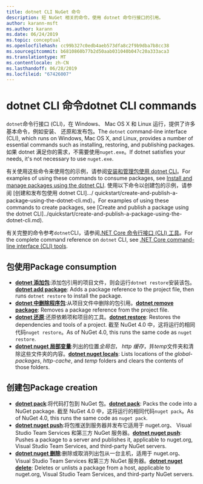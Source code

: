```yaml
---
title: dotnet CLI NuGet 命令
description: 短 NuGet 相关的命令，使用 dotnet 命令行接口的引用。
author: karann-msft
ms.author: karann
ms.date: 06/24/2019
ms.topic: conceptual
ms.openlocfilehash: cc99b327c0edb4aeb573dfa8c2f9b9dba7b8cc38
ms.sourcegitcommit: b6810860b77b2d50aab031040b047c20a333aca3
ms.translationtype: MT
ms.contentlocale: zh-CN
ms.lasthandoff: 06/28/2019
ms.locfileid: "67426007"
---
```

# <a name="dotnet-cli-commands"></a><span data-ttu-id="20655-103">dotnet CLI 命令</span><span class="sxs-lookup"><span data-stu-id="20655-103">dotnet CLI commands</span></span>

<span data-ttu-id="20655-104">`dotnet`命令行接口 (CLI)，在 Windows、 Mac OS X 和 Linux 运行，提供了许多基本命令，例如安装、 还原和发布包。</span><span class="sxs-lookup"><span data-stu-id="20655-104">The `dotnet` command-line interface (CLI), which runs on Windows, Mac OS X, and Linux, provides a number of essential commands such as installing, restoring, and publishing packages.</span></span> <span data-ttu-id="20655-105">如果 dotnet 满足你的需求，不需要使用`nuget.exe`。</span><span class="sxs-lookup"><span data-stu-id="20655-105">If dotnet satisfies your needs, it's not necessary to use `nuget.exe`.</span></span>

<span data-ttu-id="20655-106">有关使用这些命令来使用包的示例，请参阅[安装和管理包使用 dotnet CLI](../consume-packages/install-use-packages-dotnet-cli.md)。</span><span class="sxs-lookup"><span data-stu-id="20655-106">For examples of using these commands to consume packages, see [Install and manage packages using the dotnet CLI](../consume-packages/install-use-packages-dotnet-cli.md).</span></span> <span data-ttu-id="20655-107">使用以下命令以创建包的示例，请参阅 [创建和发布包使用 dotnet CLI].../ quickstart/create-and-publish-a-package-using-the-dotnet-cli.md）。</span><span class="sxs-lookup"><span data-stu-id="20655-107">For examples of using these commands to create packages, see [Create and publish a package using the dotnet CLI]../quickstart/create-and-publish-a-package-using-the-dotnet-cli.md).</span></span>

<span data-ttu-id="20655-108">有关完整的命令参考`dotnet`CLI，请参阅[.NET Core 命令行接口 (CLI) 工具](/dotnet/core/tools/?tabs=netcore2x)。</span><span class="sxs-lookup"><span data-stu-id="20655-108">For the complete command reference on `dotnet` CLI, see [.NET Core command-line interface (CLI) tools](/dotnet/core/tools/?tabs=netcore2x).</span></span>

## <a name="package-consumption"></a><span data-ttu-id="20655-109">包使用</span><span class="sxs-lookup"><span data-stu-id="20655-109">Package consumption</span></span>

- <span data-ttu-id="20655-110">[**dotnet 添加包**](/dotnet/core/tools/dotnet-add-package):添加包引用的项目文件，则会运行`dotnet restore`安装该包。</span><span class="sxs-lookup"><span data-stu-id="20655-110">[**dotnet add package**](/dotnet/core/tools/dotnet-add-package): Adds a package reference to the project file, then runs `dotnet restore` to install the package.</span></span>
- <span data-ttu-id="20655-111">[**dotnet 中删除程序包**](/dotnet/core/tools/dotnet-remove-package):从项目文件中删除的包引用。</span><span class="sxs-lookup"><span data-stu-id="20655-111">[**dotnet remove package**](/dotnet/core/tools/dotnet-remove-package): Removes a package reference from the project file.</span></span>
- <span data-ttu-id="20655-112">[**dotnet 还原**](/dotnet/core/tools/dotnet-restore?tabs=netcore2x):还原依赖项和项目的工具。</span><span class="sxs-lookup"><span data-stu-id="20655-112">[**dotnet restore**](/dotnet/core/tools/dotnet-restore?tabs=netcore2x): Restores the dependencies and tools of a project.</span></span> <span data-ttu-id="20655-113">截至 NuGet 4.0 中，这将运行的相同代码`nuget restore`。</span><span class="sxs-lookup"><span data-stu-id="20655-113">As of NuGet 4.0, this runs the same code as `nuget restore`.</span></span>
- <span data-ttu-id="20655-114">[**dotnet nuget 局部变量**](/dotnet/core/tools/dotnet-nuget-locals):列出的位置*全局包*， *http 缓存*，并*temp*文件夹和清除这些文件夹的内容。</span><span class="sxs-lookup"><span data-stu-id="20655-114">[**dotnet nuget locals**](/dotnet/core/tools/dotnet-nuget-locals): Lists locations of the *global-packages*, *http-cache*, and *temp* folders and clears the contents of those folders.</span></span>

## <a name="package-creation"></a><span data-ttu-id="20655-115">创建包</span><span class="sxs-lookup"><span data-stu-id="20655-115">Package creation</span></span>

- <span data-ttu-id="20655-116">[**dotnet pack**](/dotnet/core/tools/dotnet-pack?tabs=netcore2x):将代码打包到 NuGet 包。</span><span class="sxs-lookup"><span data-stu-id="20655-116">[**dotnet pack**](/dotnet/core/tools/dotnet-pack?tabs=netcore2x): Packs the code into a NuGet package.</span></span> <span data-ttu-id="20655-117">截至 NuGet 4.0 中，这将运行的相同代码`nuget pack`。</span><span class="sxs-lookup"><span data-stu-id="20655-117">As of NuGet 4.0, this runs the same code as `nuget pack`.</span></span>
- <span data-ttu-id="20655-118">[**dotnet nuget push**](/dotnet/core/tools/dotnet-nuget-push):将包推送到服务器并发布它适用于 nuget.org、 Visual Studio Team Services 和第三方 NuGet 服务器。</span><span class="sxs-lookup"><span data-stu-id="20655-118">[**dotnet nuget push**](/dotnet/core/tools/dotnet-nuget-push): Pushes a package to a server and publishes it, applicable to nuget.org, Visual Studio Team Services, and third-party NuGet servers.</span></span>
- <span data-ttu-id="20655-119">[**dotnet nuget 删除**](/dotnet/core/tools/dotnet-nuget-delete):删除或取消列出包从一台主机，适用于 nuget.org、 Visual Studio Team Services 和第三方 NuGet 服务器。</span><span class="sxs-lookup"><span data-stu-id="20655-119">[**dotnet nuget delete**](/dotnet/core/tools/dotnet-nuget-delete): Deletes or unlists a package from a host, applicable to nuget.org, Visual Studio Team Services, and third-party NuGet servers.</span></span>

